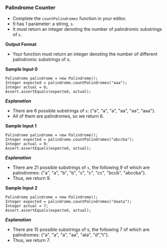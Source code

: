 ### Palindrome Counter

* Complete the `countPalindromes` function in your editor.
* It has 1 parameter: a string, `s`.
* It must return an integer denoting the number of palindromic substrings of `s`.

**Output Format**

* Your function must return an integer denoting the number of different palindromic substrings of s.


**Sample Input 0**

```
Palindrome palindrome = new Palindrome();
Integer expected = palindrome.countPalindromes("aaa");
Integer actual = 6;
Assert.assertEquals(expected, actual);
```

***Explanation***

* There are 6 possible substrings of `s`: {"a", "a", "a", "aa", "aa", "aaa"}.
* All of them are palindromes, so we return 6.

**Sample Input 1**

```
Palindrome palindrome = new Palindrome();
Integer expected = palindrome.countPalindromes("abccba");
Integer actual = 9;
Assert.assertEquals(expected, actual);
```

***Explanation***

* There are 21 possible substrings of `s`, the following 9 of which are palindromes: {"a", "a", "b", "b", "c", "c", "cc", "bccb", "abccba"}.
* Thus, we return 9.
 
**Sample Input 2**

```
Palindrome palindrome = new Palindrome();
Integer expected = palindrome.countPalindromes("daata");
Integer actual = 7;
Assert.assertEquals(expected, actual);
```

***Explanation***
* There are 15 possible substrings of s, the following 7 of which are palindromes: {"a", "a", "a", "aa", "ata", "d","t"}.
* Thus, we return 7.
